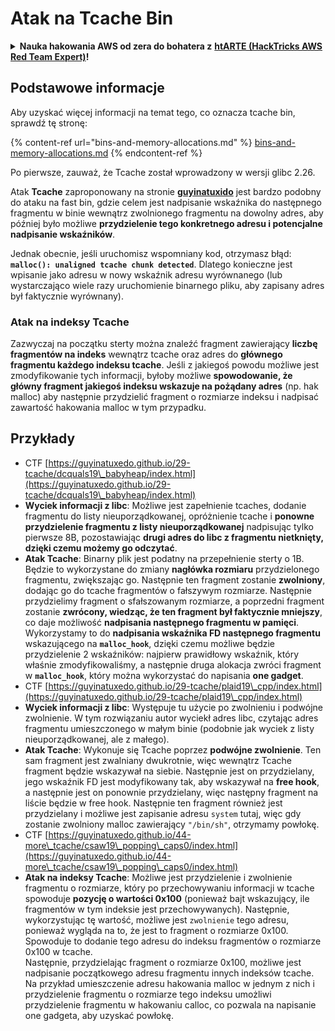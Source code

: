 # Atak na Tcache Bin

<details>

<summary><strong>Nauka hakowania AWS od zera do bohatera z</strong> <a href="https://training.hacktricks.xyz/courses/arte"><strong>htARTE (HackTricks AWS Red Team Expert)</strong></a><strong>!</strong></summary>

Inne sposoby wsparcia HackTricks:

* Jeśli chcesz zobaczyć swoją **firmę reklamowaną w HackTricks** lub **pobrać HackTricks w formacie PDF**, sprawdź [**PLANY SUBSKRYPCYJNE**](https://github.com/sponsors/carlospolop)!
* Zdobądź [**oficjalne gadżety PEASS & HackTricks**](https://peass.creator-spring.com)
* Odkryj [**Rodzinę PEASS**](https://opensea.io/collection/the-peass-family), naszą kolekcję ekskluzywnych [**NFT**](https://opensea.io/collection/the-peass-family)
* **Dołącz do** 💬 [**grupy Discord**](https://discord.gg/hRep4RUj7f) lub [**grupy telegramowej**](https://t.me/peass) lub **śledź** nas na **Twitterze** 🐦 [**@hacktricks\_live**](https://twitter.com/hacktricks\_live)**.**
* **Podziel się swoimi sztuczkami hakowania, przesyłając PR-y do** [**HackTricks**](https://github.com/carlospolop/hacktricks) i [**HackTricks Cloud**](https://github.com/carlospolop/hacktricks-cloud) repozytoriów na GitHubie.

</details>

## Podstawowe informacje

Aby uzyskać więcej informacji na temat tego, co oznacza tcache bin, sprawdź tę stronę:

{% content-ref url="bins-and-memory-allocations.md" %}
[bins-and-memory-allocations.md](bins-and-memory-allocations.md)
{% endcontent-ref %}

Po pierwsze, zauważ, że Tcache został wprowadzony w wersji glibc 2.26.

Atak **Tcache** zaproponowany na stronie [**guyinatuxido**](https://guyinatuxedo.github.io/29-tcache/tcache\_explanation/index.html) jest bardzo podobny do ataku na fast bin, gdzie celem jest nadpisanie wskaźnika do następnego fragmentu w binie wewnątrz zwolnionego fragmentu na dowolny adres, aby później było możliwe **przydzielenie tego konkretnego adresu i potencjalne nadpisanie wskaźników**.

Jednak obecnie, jeśli uruchomisz wspomniany kod, otrzymasz błąd: **`malloc(): unaligned tcache chunk detected`**. Dlatego konieczne jest wpisanie jako adresu w nowy wskaźnik adresu wyrównanego (lub wystarczająco wiele razy uruchomienie binarnego pliku, aby zapisany adres był faktycznie wyrównany).

### Atak na indeksy Tcache

Zazwyczaj na początku sterty można znaleźć fragment zawierający **liczbę fragmentów na indeks** wewnątrz tcache oraz adres do **głównego fragmentu każdego indeksu tcache**. Jeśli z jakiegoś powodu możliwe jest zmodyfikowanie tych informacji, byłoby możliwe **spowodowanie, że główny fragment jakiegoś indeksu wskazuje na pożądany adres** (np. hak malloc) aby następnie przydzielić fragment o rozmiarze indeksu i nadpisać zawartość hakowania malloc w tym przypadku.

## Przykłady

* CTF [https://guyinatuxedo.github.io/29-tcache/dcquals19\_babyheap/index.html](https://guyinatuxedo.github.io/29-tcache/dcquals19\_babyheap/index.html)
* **Wyciek informacji z libc**: Możliwe jest zapełnienie tcaches, dodanie fragmentu do listy nieuporządkowanej, opróżnienie tcache i **ponowne przydzielenie fragmentu z listy nieuporządkowanej** nadpisując tylko pierwsze 8B, pozostawiając **drugi adres do libc z fragmentu nietknięty, dzięki czemu możemy go odczytać**.
* **Atak Tcache**: Binarny plik jest podatny na przepełnienie sterty o 1B. Będzie to wykorzystane do zmiany **nagłówka rozmiaru** przydzielonego fragmentu, zwiększając go. Następnie ten fragment zostanie **zwolniony**, dodając go do tcache fragmentów o fałszywym rozmiarze. Następnie przydzielimy fragment o sfałszowanym rozmiarze, a poprzedni fragment zostanie **zwrócony, wiedząc, że ten fragment był faktycznie mniejszy**, co daje możliwość **nadpisania następnego fragmentu w pamięci**.\
Wykorzystamy to do **nadpisania wskaźnika FD następnego fragmentu** wskazującego na **`malloc_hook`**, dzięki czemu możliwe będzie przydzielenie 2 wskaźników: najpierw prawidłowy wskaźnik, który właśnie zmodyfikowaliśmy, a następnie druga alokacja zwróci fragment w **`malloc_hook`**, który można wykorzystać do napisania **one gadget**.
* CTF [https://guyinatuxedo.github.io/29-tcache/plaid19\_cpp/index.html](https://guyinatuxedo.github.io/29-tcache/plaid19\_cpp/index.html)
* **Wyciek informacji z libc**: Występuje tu użycie po zwolnieniu i podwójne zwolnienie. W tym rozwiązaniu autor wyciekł adres libc, czytając adres fragmentu umieszczonego w małym binie (podobnie jak wyciek z listy nieuporządkowanej, ale z małego).
* **Atak Tcache**: Wykonuje się Tcache poprzez **podwójne zwolnienie**. Ten sam fragment jest zwalniany dwukrotnie, więc wewnątrz Tcache fragment będzie wskazywał na siebie. Następnie jest on przydzielany, jego wskaźnik FD jest modyfikowany tak, aby wskazywał na **free hook**, a następnie jest on ponownie przydzielany, więc następny fragment na liście będzie w free hook. Następnie ten fragment również jest przydzielany i możliwe jest zapisanie adresu `system` tutaj, więc gdy zostanie zwolniony malloc zawierający `"/bin/sh"`, otrzymamy powłokę.
* CTF [https://guyinatuxedo.github.io/44-more\_tcache/csaw19\_popping\_caps0/index.html](https://guyinatuxedo.github.io/44-more\_tcache/csaw19\_popping\_caps0/index.html)
* **Atak na indeksy Tcache**: Możliwe jest przydzielenie i zwolnienie fragmentu o rozmiarze, który po przechowywaniu informacji w tcache spowoduje **pozycję o wartości 0x100** (ponieważ bajt wskazujący, ile fragmentów w tym indeksie jest przechowywanych). Następnie, wykorzystując tę wartość, możliwe jest `zwolnienie` tego adresu, ponieważ wygląda na to, że jest to fragment o rozmiarze 0x100. Spowoduje to dodanie tego adresu do indeksu fragmentów o rozmiarze 0x100 w tcache.\
Następnie, przydzielając fragment o rozmiarze 0x100, możliwe jest nadpisanie początkowego adresu fragmentu innych indeksów tcache. Na przykład umieszczenie adresu hakowania malloc w jednym z nich i przydzielenie fragmentu o rozmiarze tego indeksu umożliwi przydzielenie fragmentu w hakowaniu calloc, co pozwala na napisanie one gadgeta, aby uzyskać powłokę.
